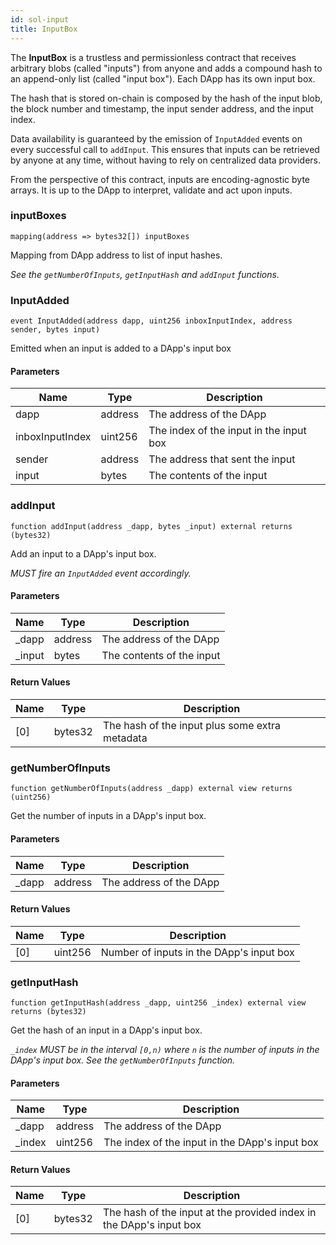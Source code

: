 ```yaml
---
id: sol-input
title: InputBox
---
```


The **InputBox** is a trustless and permissionless contract that receives arbitrary blobs
(called "inputs") from anyone and adds a compound hash to an append-only list
(called "input box"). Each DApp has its own input box.

The hash that is stored on-chain is composed by the hash of the input blob,
the block number and timestamp, the input sender address, and the input index.

Data availability is guaranteed by the emission of `InputAdded` events
on every successful call to `addInput`. This ensures that inputs can be
retrieved by anyone at any time, without having to rely on centralized data
providers.

From the perspective of this contract, inputs are encoding-agnostic byte
arrays. It is up to the DApp to interpret, validate and act upon inputs.

### inputBoxes

```solidity
mapping(address => bytes32[]) inputBoxes
```

Mapping from DApp address to list of input hashes.

_See the `getNumberOfInputs`, `getInputHash` and `addInput` functions._

### InputAdded

```solidity
event InputAdded(address dapp, uint256 inboxInputIndex, address sender, bytes input)
```

Emitted when an input is added to a DApp's input box

#### Parameters

| Name | Type | Description |
| ---- | ---- | ----------- |
| dapp | address | The address of the DApp |
| inboxInputIndex | uint256 | The index of the input in the input box |
| sender | address | The address that sent the input |
| input | bytes | The contents of the input |

### addInput

```solidity
function addInput(address _dapp, bytes _input) external returns (bytes32)
```

Add an input to a DApp's input box.

_MUST fire an `InputAdded` event accordingly._

#### Parameters

| Name | Type | Description |
| ---- | ---- | ----------- |
| _dapp | address | The address of the DApp |
| _input | bytes | The contents of the input |

#### Return Values

| Name | Type | Description |
| ---- | ---- | ----------- |
| [0] | bytes32 | The hash of the input plus some extra metadata |

### getNumberOfInputs

```solidity
function getNumberOfInputs(address _dapp) external view returns (uint256)
```

Get the number of inputs in a DApp's input box.

#### Parameters

| Name | Type | Description |
| ---- | ---- | ----------- |
| _dapp | address | The address of the DApp |

#### Return Values

| Name | Type | Description |
| ---- | ---- | ----------- |
| [0] | uint256 | Number of inputs in the DApp's input box |

### getInputHash

```solidity
function getInputHash(address _dapp, uint256 _index) external view returns (bytes32)
```

Get the hash of an input in a DApp's input box.

_`_index` MUST be in the interval `[0,n)` where `n` is the number of
     inputs in the DApp's input box. See the `getNumberOfInputs` function._

#### Parameters

| Name | Type | Description |
| ---- | ---- | ----------- |
| _dapp | address | The address of the DApp |
| _index | uint256 | The index of the input in the DApp's input box |

#### Return Values

| Name | Type | Description |
| ---- | ---- | ----------- |
| [0] | bytes32 | The hash of the input at the provided index in the DApp's input box |
